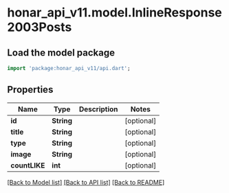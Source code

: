 # honar_api_v11.model.InlineResponse2003Posts

## Load the model package
```dart
import 'package:honar_api_v11/api.dart';
```

## Properties

Name | Type | Description | Notes
------------ | ------------- | ------------- | -------------
**id** | **String** |  | [optional]
**title** | **String** |  | [optional]
**type** | **String** |  | [optional]
**image** | **String** |  | [optional]
**countLIKE** | **int** |  | [optional]

[[Back to Model list]](../README.md#documentation-for-models) [[Back to API list]](../README.md#documentation-for-api-endpoints) [[Back to README]](../README.md)


